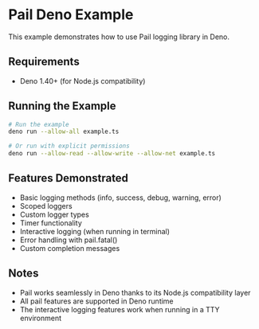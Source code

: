 # Pail Deno Example

This example demonstrates how to use Pail logging library in Deno.

## Requirements

- Deno 1.40+ (for Node.js compatibility)

## Running the Example

```bash
# Run the example
deno run --allow-all example.ts

# Or run with explicit permissions
deno run --allow-read --allow-write --allow-net example.ts
```

## Features Demonstrated

- Basic logging methods (info, success, debug, warning, error)
- Scoped loggers
- Custom logger types
- Timer functionality
- Interactive logging (when running in terminal)
- Error handling with pail.fatal()
- Custom completion messages

## Notes

- Pail works seamlessly in Deno thanks to its Node.js compatibility layer
- All pail features are supported in Deno runtime
- The interactive logging features work when running in a TTY environment
